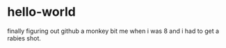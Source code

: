 # hello-world
finally figuring out github
a monkey bit me when i was 8 and i had to get a rabies shot.
